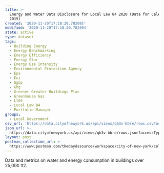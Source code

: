 ```yaml
---
title: >-
  Energy and Water Data Disclosure for Local Law 84 2020 (Data for Calendar Year
  2019)
created: '2020-11-20T17:18:20.782085'
modified: '2020-11-20T17:18:20.782094'
state: active
type: dataset
tags:
  - Building Energy
  - Energy Benchmarking
  - Energy Efficiency
  - Energy Star
  - Energy Use Intensity
  - Environmental Protection Agency
  - Epa
  - Eui
  - Ggbp
  - Ghg
  - Greener Greater Buildings Plan
  - Greenhouse Gas
  - Ll84
  - Local Law 84
  - Portfolio Manager
groups:
  - Local Government
csv_url: 'https://data.cityofnewyork.us/api/views/qb3v-bbre/rows.csv?accessType=DOWNLOAD'
json_url: >-
  https://data.cityofnewyork.us/api/views/qb3v-bbre/rows.json?accessType=DOWNLOAD
layout: post
postman_collection_url: >-
  https://www.postman.com/thedaydasource/workspace/city-of-new-york/collection/15909983-b2166299-7927-4b64-ae76-6a68a5a4bbd6
---
```

Data and metrics on water and energy consumption in buildings over 25,000 ft2.
